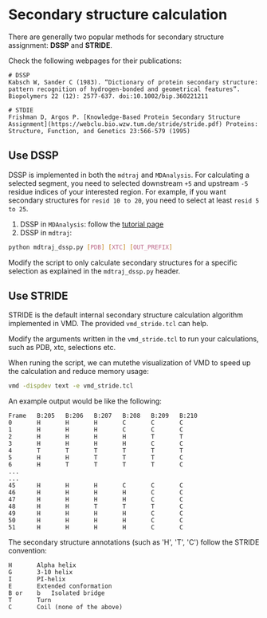 # Secondary structure calculation

There are generally two popular methods for secondary structure assignment: **DSSP** and **STRIDE**.

Check the following webpages for their publications:

```
# DSSP
Kabsch W, Sander C (1983). “Dictionary of protein secondary structure: pattern recognition of hydrogen-bonded and geometrical features”. Biopolymers 22 (12): 2577-637. doi:10.1002/bip.360221211

# STDIE
Frishman D, Argos P. [Knowledge-Based Protein Secondary Structure Assignment](https://webclu.bio.wzw.tum.de/stride/stride.pdf) Proteins: Structure, Function, and Genetics 23:566-579 (1995)
```

## Use DSSP 

DSSP is implemented in both the `mdtraj` and `MDAnalysis`. For calculating a selected segment, you need to selected downstream `+5` and upstream `-5` residue indices of your interested region. For example, if you want secondary structures for `resid 10 to 20`, you need to select at least `resid 5 to 25`.

1. DSSP in `MDAnalysis`: follow the [tutorial page](https://docs.mdanalysis.org/dev/documentation_pages/analysis/dssp.html)
2. DSSP in `mdtraj`:

```bash
python mdtraj_dssp.py [PDB] [XTC] [OUT_PREFIX]
```

Modify the script to only calculate secondary structures for a specific selection as explained in the `mdtraj_dssp.py` header.

## Use STRIDE

STRIDE is the default internal secondary structure calculation algorithm implemented in VMD. The provided `vmd_stride.tcl` can help.

Modify the arguments written in the `vmd_stride.tcl` to run your calculations, such as PDB, xtc, selections etc.

When runing the script, we can mutethe visualization of VMD to speed up the calculation and reduce memory usage:

```bash
vmd -dispdev text -e vmd_stride.tcl
```

An example output would be like the following:

```text
Frame   B:205   B:206   B:207   B:208   B:209   B:210
0       H       H       H       C       C       C
1       H       H       H       C       C       C
2       H       H       H       H       T       T
3       H       H       H       H       C       C
4       T       T       T       T       T       T
5       H       H       T       T       T       C
6       H       T       T       T       T       C
...
...
45      H       H       H       C       C       C
46      H       H       H       H       C       C
47      H       H       H       H       C       C
48      H       H       T       T       T       C
49      H       H       H       H       C       C
50      H       H       H       H       C       C
51      H       H       H       H       C       C
```

The secondary structure annotations (such as 'H', 'T', 'C') follow the STRIDE convention:

```text
H	    Alpha helix
G	    3-10 helix
I	    PI-helix
E	    Extended conformation
B or	b   Isolated bridge
T	    Turn
C	    Coil (none of the above)
```

